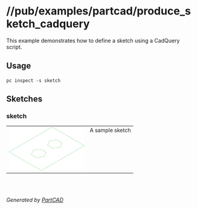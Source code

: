 # //pub/examples/partcad/produce_sketch_cadquery

This example demonstrates how to define a sketch using a CadQuery script.

## Usage
```shell
pc inspect -s sketch
```


## Sketches

### sketch
<table><tr>
<td valign=top><a href="sketch.py"><img src="././sketch.svg" style="width: auto; height: auto; max-width: 200px; max-height: 200px;"></a></td>
<td valign=top>A sample sketch</td>
</tr></table>

<br/><br/>

*Generated by [PartCAD](https://partcad.org/)*
